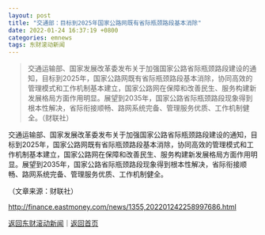 ```yaml
---
layout: post
title: "交通部：目标到2025年国家公路网既有省际瓶颈路段基本消除"
date: 2022-01-24 16:37:19 +0800
categories: emnews
tags: 东财滚动新闻
---
```

> 交通运输部、国家发展改革委发布关于加强国家公路省际瓶颈路段建设的通知，目标到2025年，国家公路网既有省际瓶颈路段基本消除，协同高效的管理模式和工作机制基本建立，国家公路网在保障和改善民生、服务构建新发展格局方面作用明显。展望到2035年，国家公路省际瓶颈路段现象得到根本性解决，省际衔接顺畅、路网系统完备、管理服务优质、工作机制健全。（财联社）

<p>交通运输部、国家发展改革委发布关于加强国家公路省际瓶颈路段建设的通知，目标到2025年，国家公路网既有省际瓶颈路段基本消除，协同高效的管理模式和工作机制基本建立，国家公路网在保障和改善民生、服务构建新发展格局方面作用明显。展望到2035年，国家公路省际瓶颈路段现象得到根本性解决，省际衔接顺畅、路网系统完备、管理服务优质、工作机制健全。</p><p class="em_media">（文章来源：财联社）</p>

<http://finance.eastmoney.com/news/1355,202201242258997686.html>

[返回东财滚动新闻](//finews.withounder.com/emnews/)｜[返回首页](//finews.withounder.com/)